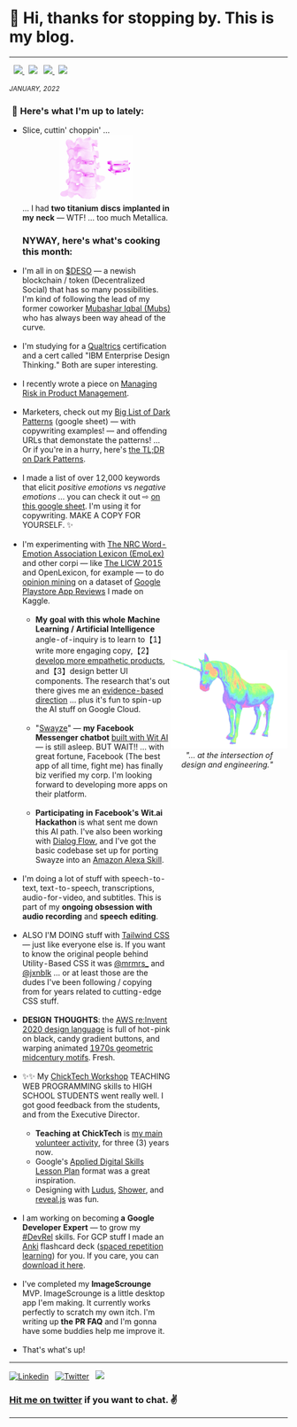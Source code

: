 <meta property="og:image" content="https://raw.githubusercontent.com/rowe-morehouse/rowe-morehouse/master/rowe-morehouse.png">
<meta property="twitter:image" content="https://raw.githubusercontent.com/rowe-morehouse/rowe-morehouse/master/rowe-morehouse.png">

<h1> 👋 Hi, thanks for stopping by. This is my blog.</h1>
<div align="">
 <table width="100%" border="0" cellspacing="0" cellpadding="3">
    <tr>
      <td style="padding: 0; margin: 0">
        <p>
           &nbsp; <a href="https://www.twitter.com/rowemore"><img src="https://img.shields.io/badge/twitter-%231DA1F2.svg?&style=for-the-badge&logo=twitter&logoColor=white" height=25>
          </a> &nbsp;
          <a href="https://www.linkedin.com/in/rowe-morehouse"><img src="https://img.shields.io/badge/linkedin-%230077B5.svg?&style=for-the-badge&logo=linkedin&logoColor=white" height=25></a> &nbsp;
          <a href="https://medium.com/@rowemore"><img src="https://img.shields.io/badge/medium-%2312100E.svg?&style=for-the-badge&logo=medium&logoColor=white" height=25>
          </a> &nbsp;
          <a href="https://stackoverflow.com/users/1618304/rowe-morehouse"><img src="https://img.shields.io/badge/Stack%20Overflow-%23F28033.svg?&style=for-the-badge&logo=stackoverflow&logoColor=white" height=25>
          </a>  
        </p>
      <small><em>JANUARY, 2022</em></small>
      <h3>&nbsp;🌱 Here's what I'm up to lately:</h3>
      <ul>
      <li> Slice, cuttin' choppin' …
        <div align="center">
          <img src="https://github.com/rowe-morehouse/rowe-morehouse/raw/master/implants-pink.png" width=50%><br />
        </div>
        … I had <strong>two titanium discs implanted in my neck</strong> — WTF! … too much Metallica.
<h3>NYWAY, here's what's cooking this month:</h3>
<li>I'm all in on  <a href="https://www.deso.org/" target="new">$DESO</a> — a newish blockchain / token (Decentralized Social) that has so many possibilities. I'm kind of following the lead of my former coworker <a href="https://iworkedon.com/@mubashariqbal/projects/406-polygram" target="new2">Mubashar Iqbal (Mubs)</a> who has always been way ahead of the curve.<small><br /><br /></small>
<li>I'm studying for a <a href="https://www.qualtrics.com/">Qualtrics</a> certification and a cert called "IBM Enterprise Design Thinking." Both are super interesting.
<small><br /><br /></small>
<li>I recently wrote a piece on <a href="https://rowemore.medium.com/taming-uncertainty-and-risk-in-product-management-5cac9eb85dec">Managing Risk in Product Management</a>.
<small><br /><br /></small><li>Marketers, check out my <a href="https://docs.google.com/spreadsheets/d/1F-uq6lqjr7ZSqphSb8LyPb7UPPisIT0SrOYc8IuE5Ac/edit?usp=sharing">Big List of Dark Patterns</a> (google sheet) — with copywriting examples! — and offending URLs that demonstate the patterns! … Or if you're in a hurry, here's <a href="https://www.darkpatterns.org/types-of-dark-pattern">the TL;DR on Dark Patterns</a>.
<small><br /><br /></small><li>I made a list of over 12,000 keywords that elicit <em>positive emotions</em> vs <em>negative emotions</em> … you can check it out ⇨ <a href="https://docs.google.com/spreadsheets/d/1DjsQzSqYtgoyqW9UmptcrnmqLx73mbch7M0zmV5VuuQ/edit?usp=sharing">on this google sheet</a>. I'm using it for copywriting. MAKE A COPY FOR YOURSELF. ✨ 
<small><br /><br /></small><li>I'm experimenting with <a href="https://saifmohammad.com/WebPages/NRC-Emotion-Lexicon.htm">The NRC Word-Emotion Association Lexicon (EmoLex)</a> and other corpi — like <a href="https://www.kovcomp.co.uk/wordstat/LIWC.html">The LICW 2015</a> and OpenLexicon, for example — to do <a href="https://monkeylearn.com/blog/opinion-mining/">opinion mining</a> on a dataset of <a href="https://www.kaggle.com/rowemorehouse/googleplaystoreuserreviews">Google Playstore App Reviews</a> I made on Kaggle.
<small><br /><br /></small>
<ul type="circle">
<li><strong>My goal with this whole Machine Learning / Artificial Intelligence</strong> angle-of-inquiry is to learn to【1】write more engaging copy,【2】<ins>develop more empathetic products</ins>, and【3】design better UI components. The research that's out there gives me an <a href="https://web.stanford.edu/~jurafsky/slp3/slides/21_SentLex.pdf">evidence-based direction</a> … plus it's fun to spin-up the AI stuff on Google Cloud.
<small><br /><br /></small>
<li>"<a href="https://swayze.ai/">Swayze</a>" — <strong>my Facebook Messenger chatbot</strong> <a href="https://wit.ai">built with Wit AI</a> — is still asleep. BUT WAIT!! … with great fortune, Facebook (The best app of all time, fight me) has finally biz verified my corp. I'm looking forward to developing more apps on their platform.
<small><br /><br /></small>
<li><strong>Participating in Facebook's Wit.ai Hackathon</strong> is what sent me down this AI path. I've also been working with <a href="https://cloud.google.com/dialogflow/docs">Dialog Flow</a>, and I've got the basic codebase set up for porting Swayze into an <a href="https://developer.amazon.com/en-US/docs/alexa/custom-skills/host-a-custom-skill-as-an-aws-lambda-function.html">Amazon Alexa Skill</a>.
</ul><br .>
<li>I'm doing a lot of stuff with speech-to-text, text-to-speech, transcriptions, audio-for-video, and subtitles. This is part of my <strong>ongoing obsession with audio recording</strong> and <strong>speech editing</strong>.<br />  
<br /><li>ALSO I'M DOING stuff with <a href="https://tailwindcss.com/">Tailwind CSS</a> — just like everyone else is. If you want to know the original people behind Utility-Based CSS it was <a href="https://twitter.com/mrmrs_">@mrmrs_</a> and <a href="https://twitter.com/jxnblk">@jxnblk</a> … or at least those are the dudes I've been following / copying from for years related to cutting-edge CSS stuff.<br />
<br /><li><strong>DESIGN THOUGHTS</strong>: the <a href="https://reinvent.awsevents.com/">AWS re:Invent 2020 design language</a> is full of hot-pink on black, candy gradient buttons, and warping animated <a href="https://www.google.com/search?source=univ&tbm=isch&q=1970s+graphic+design+geometric+artist&sa=X&ved=2ahUKEwjFr4qDxO_sAhVLop4KHZHcAZIQ7Al6BAgFEFA&biw=1440&bih=799">1970s geometric midcentury motifs</a>. Fresh.
<small><br /><br /></small><li>✨✨ My <a href="https://chicktech.org">ChickTech Workshop</a> TEACHING WEB PROGRAMMING skills to HIGH SCHOOL STUDENTS went really well. I got good feedback from the students, and from the Executive Director.
<small><br /><br /></small><ul type="circle">
<li><strong>Teaching at ChickTech</strong> is <ins>my main volunteer activity</ins>, for three (3) years now. 
<li>Google's <a href="https://docs.google.com/document/d/1E3KZf4OwRZadim0ORDPJ3QSAsPs-ZB8CA4XBdtprbck/edit">Applied Digital Skills Lesson Plan</a> format was a great inspiration.
<li>Designing with <a href="https://ludus.one">Ludus</a>, <a href="https://shwr.me/">Shower</a>, and <a href="https://revealjs.com">reveal.js</a> was fun. 
</ul>
<br /><li>I am working on becoming <strong>a Google Developer Expert</strong> — to grow my <a href="https://twitter.com/search?q=%23DevRel">#DevRel</a> skills. For GCP stuff I made an <a href="https://apps.ankiweb.net">Anki</a> flashcard deck (<a href="https://www.wikiwand.com/en/Spaced_repetition">spaced repetition learning</a>) for you. If you care, you can <a href="https://gist.github.com/rowe-morehouse/d6edb1f0367c18c736dde70d29bbc218">download it here</a>.
<small><br /><br /></small><li>I've completed my <strong>ImageScrounge</strong> MVP. ImageScrounge is a little desktop app I'em making. It currently works perfectly to scratch my own itch. I'm writing up <strong>the PR&nbsp;FAQ</strong> and I'm gonna have some buddies help me improve it.
<small><br /><br /></small><li>That's what's up!
</ul>
</td>
<td style="padding: 0; margin: 0">
  <div align="center">
    <img src="https://github.com/rowe-morehouse/rowe-morehouse/raw/master/main.gif"><br />
   <i>"… at the intersection of &nbsp;&nbsp;design&nbsp;and&nbsp;engineering."&nbsp;&nbsp;&nbsp;&nbsp;</i>
  </div>
</td>
</tr>
</table>
</div>

<!-- Your badges -->
[![Linkedin](https://img.shields.io/badge/Rowe%20Morehouse-blue?style=flat&logo=Linkedin&logoColor=white)](https://www.linkedin.com/in/rowe-morehouse/) &nbsp; [![Twitter](https://img.shields.io/badge/@rowemore-1da1f2?style=flat&logo=Twitter&logoColor=white)](https://www.twitter.com/rowemore) &nbsp; ![](https://komarev.com/ghpvc/?username=rowe-morehouse&style=flat&color=ff69b4)

### <a href="https://twitter.com/rowemore">Hit me on twitter</a> if you want to chat. ✌️

<hr />




